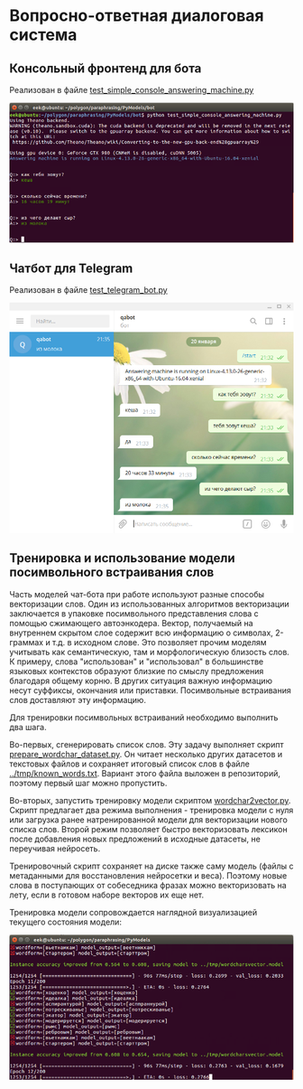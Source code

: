 # Вопросно-ответная диалоговая система

## Консольный фронтенд для бота

Реализован в файле [test_simple_console_answering_machine.py](https://github.com/Koziev/chatbot/blob/master/PyModels/bot/test_simple_console_answering_machine.py)

![Console frontend for chatbot](chatbot-console.PNG)

## Чатбот для Telegram

Реализован в файле [test_telegram_bot.py](https://github.com/Koziev/chatbot/blob/master/PyModels/bot/test_telegram_bot.py)

![Telegram frontend for chatbot](chatbot-telegram.png)


## Тренировка и использование модели посимвольного встраивания слов

Часть моделей чат-бота при работе используют разные способы векторизации слов. Один из
использованных алгоритмов векторизации заключается в упаковке посимвольного представления
слова с помощью сжимающего автоэнкодера. Вектор, получаемый на внутреннем скрытом
слое содержит всю информацию о символах, 2-граммах и т.д. в исходном слове. Это позволяет
прочим моделям учитывать как семантическую, там и морфологическую близость слов. К примеру,
слова "использован" и "использовал" в большинстве языковых контекстов образуют близкие
по смыслу предложения благодаря общему корню. В других ситуация важную информацию несут
суффиксы, окончания или приставки. Посимвольные встраивания слов доставляют эту информацию.

Для тренировки посимвольных встраиваний необходимо выполнить два шага.

Во-первых, сгенерировать список слов. Эту задачу выполняет скрипт [prepare_wordchar_dataset.py](https://github.com/Koziev/chatbot/blob/master/PyModels/prepare_wordchar_dataset.py).
Он читает несколько других датасетов и текстовых файлов и сохраняет итоговый список
слов в файле [../tmp/known_words.txt](https://github.com/Koziev/chatbot/blob/master/tmp/known_words.txt).
Вариант этого файла выложен в репозиторий, поэтому первый шаг можно пропустить.

Во-вторых, запустить тренировку модели скриптом [wordchar2vector.py](https://github.com/Koziev/chatbot/blob/master/PyModels/wordchar2vector.py).
Скрипт предлагает два режима выполнения - тренировка модели с нуля или загрузка ранее натренированной модели
для векторизации нового списка слов. Второй режим позволяет быстро векторизовать лексикон
после добавления новых предложений в исходные датасеты, не переучивая нейросеть.

Тренировочный скрипт сохраняет на диске также саму модель (файлы с метаданными для восстановления
нейросетки и веса). Поэтому новые слова в поступающих от собеседника фразах можно
векторизовать на лету, если в готовом наборе векторов их еще нет.

Тренировка модели сопровождается наглядной визуализацией текущего состояния модели:

![wordchar2vector training](wordchar2vector.PNG)

